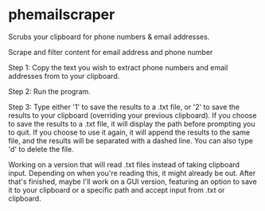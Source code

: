 # phemailscraper
Scrubs your clipboard for phone numbers &amp; email addresses.

Scrape and filter content for email address and phone number

Step 1: Copy the text you wish to extract phone numbers and email addresses from to your clipboard.

Step 2: Run the program.

Step 3: Type either '1' to save the results to a .txt file, or '2' to save the results to your clipboard (overriding your previous clipboard). If you choose to save the results to a .txt file, it will display the path before prompting you to quit. If you choose to use it again, it will append the results to the same file, and the results will be separated with a dashed line. You can also type 'd' to delete the file.

Working on a version that will read .txt files instead of taking clipboard input. Depending on when you're reading this, it might already be out. After that's finished, maybe I'll work on a GUI version, featuring an option to save it to your clipboard or a specific path and accept input from .txt or clipboard.
